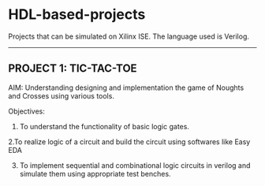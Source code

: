 # HDL-based-projects
Projects that can be simulated on Xilinx ISE. The language used is Verilog.

---------------------------------------------------------------------------------------
PROJECT 1: TIC-TAC-TOE
---------------------------------------------------------------------------------------

AIM: Understanding designing and implementation the game of Noughts and Crosses  using various tools.

Objectives:
1. To understand the functionality of basic logic gates.

2.To realize logic of a circuit and  build the circuit using softwares like Easy EDA

3. To implement sequential and combinational logic circuits in verilog and simulate them using appropriate test benches.


